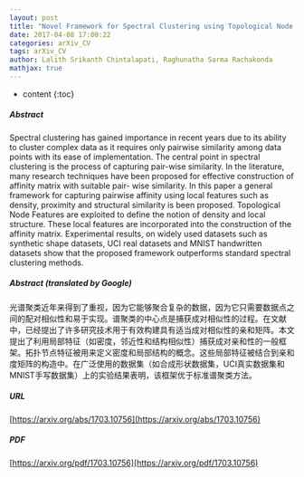 ```yaml
---
layout: post
title: "Novel Framework for Spectral Clustering using Topological Node Features"
date: 2017-04-08 17:00:22
categories: arXiv_CV
tags: arXiv_CV
author: Lalith Srikanth Chintalapati, Raghunatha Sarma Rachakonda
mathjax: true
---
```


* content
{:toc}

##### Abstract
Spectral clustering has gained importance in recent years due to its ability to cluster complex data as it requires only pairwise similarity among data points with its ease of implementation. The central point in spectral clustering is the process of capturing pair-wise similarity. In the literature, many research techniques have been proposed for effective construction of affinity matrix with suitable pair- wise similarity. In this paper a general framework for capturing pairwise affinity using local features such as density, proximity and structural similarity is been proposed. Topological Node Features are exploited to define the notion of density and local structure. These local features are incorporated into the construction of the affinity matrix. Experimental results, on widely used datasets such as synthetic shape datasets, UCI real datasets and MNIST handwritten datasets show that the proposed framework outperforms standard spectral clustering methods.

##### Abstract (translated by Google)
光谱聚类近年来得到了重视，因为它能够聚合复杂的数据，因为它只需要数据点之间的配对相似性和易于实现。谱聚类的中心点是捕获成对相似性的过程。在文献中，已经提出了许多研究技术用于有效构建具有适当成对相似性的亲和矩阵。本文提出了利用局部特征（如密度，邻近性和结构相似性）捕获成对亲和性的一般框架。拓扑节点特征被用来定义密度和局部结构的概念。这些局部特征被结合到亲和度矩阵的构造中。在广泛使用的数据集（如合成形状数据集，UCI真实数据集和MNIST手写数据集）上的实验结果表明，该框架优于标准谱聚类方法。

##### URL
[https://arxiv.org/abs/1703.10756](https://arxiv.org/abs/1703.10756)

##### PDF
[https://arxiv.org/pdf/1703.10756](https://arxiv.org/pdf/1703.10756)

